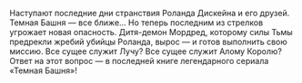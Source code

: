 <!--2017-01-04 13:37:55-->
Наступают последние дни странствия Роланда Дискейна и его друзей.
	Темная Башня — все ближе…
	Но теперь последним из стрелков угрожает новая опасность.
	Дитя-демон Мордред, которому силы Тьмы предрекли жребий убийцы Роланда, вырос — и готов выполнить свою миссию.
	Все сущее служит Лучу?
	Все сущее служит Алому Королю?
	Ответ на этот вопрос — в последней книге легендарного сериала «Темная Башня»!